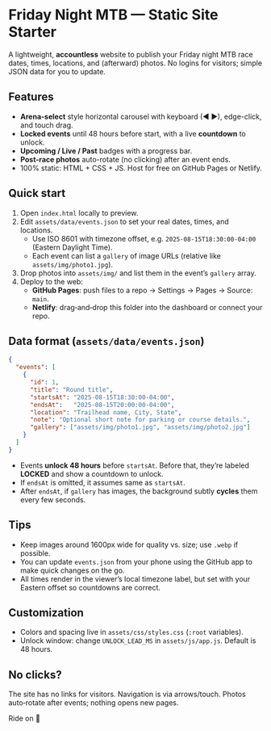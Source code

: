 # Friday Night MTB — Static Site Starter

A lightweight, **accountless** website to publish your Friday night MTB race dates, times, locations, and (afterward) photos. No logins for visitors; simple JSON data for you to update.

## Features
- **Arena-select** style horizontal carousel with keyboard (◄ ►), edge-click, and touch drag.
- **Locked events** until 48 hours before start, with a live **countdown** to unlock.
- **Upcoming / Live / Past** badges with a progress bar.
- **Post-race photos** auto-rotate (no clicking) after an event ends.
- 100% static: HTML + CSS + JS. Host for free on GitHub Pages or Netlify.

## Quick start
1. Open `index.html` locally to preview.
2. Edit `assets/data/events.json` to set your real dates, times, and locations.
   - Use ISO 8601 with timezone offset, e.g. `2025-08-15T18:30:00-04:00` (Eastern Daylight Time).
   - Each event can list a `gallery` of image URLs (relative like `assets/img/photo1.jpg`).
3. Drop photos into `assets/img/` and list them in the event’s `gallery` array.
4. Deploy to the web:
   - **GitHub Pages**: push files to a repo → Settings → Pages → Source: `main`.
   - **Netlify**: drag‑and‑drop this folder into the dashboard or connect your repo.

## Data format (`assets/data/events.json`)
```json
{
  "events": [
    {
      "id": 1,
      "title": "Round title",
      "startsAt": "2025-08-15T18:30:00-04:00",
      "endsAt":   "2025-08-15T20:00:00-04:00",
      "location": "Trailhead name, City, State",
      "note": "Optional short note for parking or course details.",
      "gallery": ["assets/img/photo1.jpg", "assets/img/photo2.jpg"]
    }
  ]
}
```
- Events **unlock 48 hours** before `startsAt`. Before that, they’re labeled **LOCKED** and show a countdown to unlock.
- If `endsAt` is omitted, it assumes same as `startsAt`.
- After `endsAt`, if `gallery` has images, the background subtly **cycles** them every few seconds.

## Tips
- Keep images around 1600px wide for quality vs. size; use `.webp` if possible.
- You can update `events.json` from your phone using the GitHub app to make quick changes on the go.
- All times render in the viewer’s local timezone label, but set with your Eastern offset so countdowns are correct.

## Customization
- Colors and spacing live in `assets/css/styles.css` (`:root` variables).
- Unlock window: change `UNLOCK_LEAD_MS` in `assets/js/app.js`. Default is 48 hours.

## No clicks?
The site has no links for visitors. Navigation is via arrows/touch. Photos auto‑rotate after events; nothing opens new pages.

Ride on 🤘
